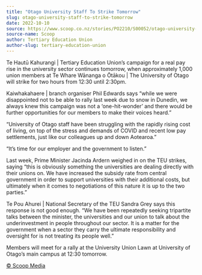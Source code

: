```yaml
---
title: "Otago University Staff To Strike Tomorrow"
slug: otago-university-staff-to-strike-tomorrow
date: 2022-10-10
source: https://www.scoop.co.nz/stories/PO2210/S00052/otago-university-staff-to-strike-tomorrow.htm
source-name: Scoop
author: Tertiary Education Union
author-slug: tertiary-education-union
---
```


<p>Te Hautū Kahurangi | Tertiary Education Union’s
campaign for a real pay rise in the university sector
continues tomorrow, when approximately 1,000 union members
at Te Whare Wānanga o Ōtākou | The University of Otago
will strike for two hours from 12:30 until
2:30pm.</p>

<p>Kaiwhakahaere | branch organiser Phil Edwards
says “while we were disappointed not to be able to rally
last week due to snow in Dunedin, we always knew this
campaign was not a ‘one-hit-wonder’ and there would be
further opportunities for our members to make their voices
heard.”</p>

<p>“University of Otago staff have been
struggling with the rapidly rising cost of living, on top of
the stress and demands of COVID and recent low pay
settlements, just like our colleagues up and down
Aotearoa.”</p>

<p>“It’s time for our employer and the
government to listen.”</p>

<p>Last week, Prime Minister
Jacinda Ardern weighed
in on the TEU strikes, saying “this is obviously
something the universities are dealing directly with their
unions on. We have increased the subsidy rate from central
government in order to support universities with their
additional costs, but ultimately when it comes to
negotiations of this nature it is up to the two
parties.”</p>

<p>Te Pou Ahurei | National Secretary of the
TEU Sandra Grey says this response is not good enough. “We
have been repeatedly
seeking tripartite talks between the minister, the
universities and our union to talk about the underinvestment
in people throughout our sector. It is a matter for the
government when a sector they carry the ultimate
responsibility and oversight for is not treating its people
well.”</p>

<p>Members will meet for a rally at the
University Union Lawn at University of Otago’s main campus
at 12:30
tomorrow.</p><p>
<a href="http://www.scoop.co.nz/about/terms.html" target="_blank"><span>© Scoop Media</span></a>
         </p>